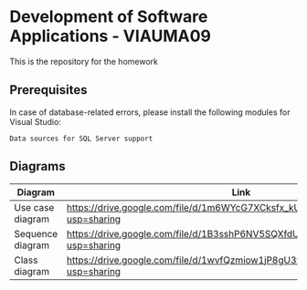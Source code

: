# Development of Software Applications - VIAUMA09
This is the repository for the homework

## Prerequisites
In case of database-related errors, please install the following modules for Visual Studio:

`Data sources for SQL Server support`

## Diagrams
|  Diagram | Link |
| ------------- | ------------- |
| Use case diagram | https://drive.google.com/file/d/1m6WYcG7XCksfx_kUoZ72cst5ppkusJaF/view?usp=sharing  |
| Sequence diagram | https://drive.google.com/file/d/1B3sshP6NV5SQXfdUISoVI6Finu_4fV-s/view?usp=sharing |
| Class diagram |    https://drive.google.com/file/d/1wvfQzmiow1jP8gU397lmUlUU0GPJPbK5/view?usp=sharing |
